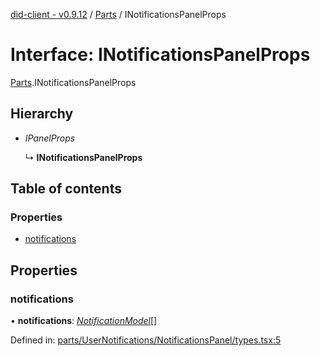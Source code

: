 [did-client - v0.9.12](../README.md) / [Parts](../modules/parts.md) / INotificationsPanelProps

# Interface: INotificationsPanelProps

[Parts](../modules/parts.md).INotificationsPanelProps

## Hierarchy

* *IPanelProps*

  ↳ **INotificationsPanelProps**

## Table of contents

### Properties

- [notifications](parts.inotificationspanelprops.md#notifications)

## Properties

### notifications

• **notifications**: [*NotificationModel*](../classes/parts.notificationmodel.md)[]

Defined in: [parts/UserNotifications/NotificationsPanel/types.tsx:5](https://github.com/Puzzlepart/did/blob/dev/client/parts/UserNotifications/NotificationsPanel/types.tsx#L5)
